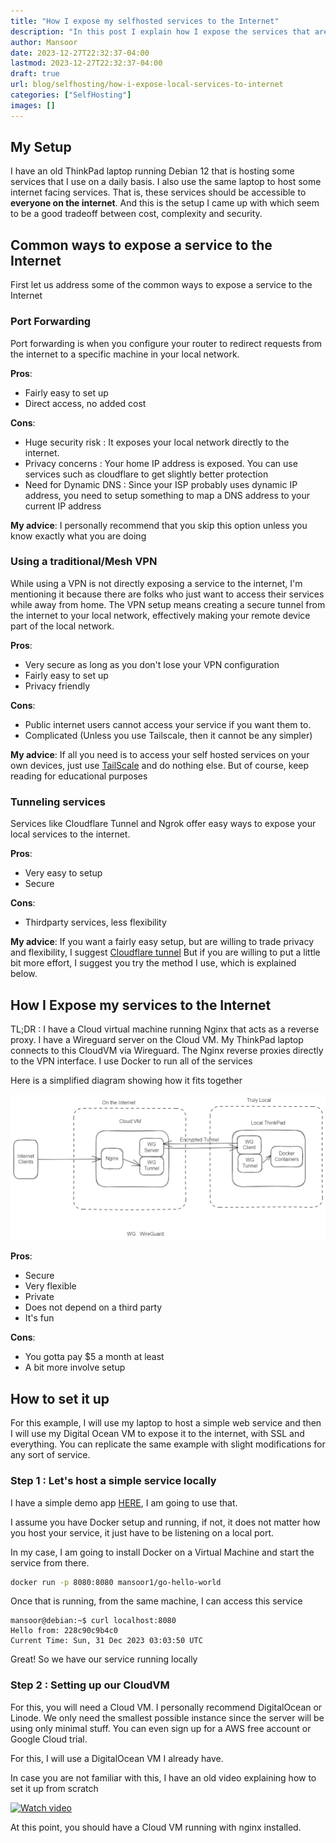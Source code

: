 ```yaml
---
title: "How I expose my selfhosted services to the Internet"
description: "In this post I explain how I expose the services that are hosted on my local network on a laptop to the Internet so that it is publicly accessible in a safe manner"
author: Mansoor
date: 2023-12-27T22:32:37-04:00
lastmod: 2023-12-27T22:32:37-04:00
draft: true
url: blog/selfhosting/how-i-expose-local-services-to-internet
categories: ["SelfHosting"]
images: []
---
```


## My Setup

I have an old ThinkPad laptop running Debian 12 that is hosting some services that I use
on a daily basis. I also use the same laptop to host some internet facing services. That is,
these services should be accessible to **everyone on the internet**. And this is the setup I came up with
which seem to be a good tradeoff between cost, complexity and security.

## Common ways to expose a service to the Internet

First let us address some of the common ways to expose a service to the Internet


### Port Forwarding

Port forwarding is when you configure your router to redirect requests from the internet to a specific machine in your local network.

**Pros**:
- Fairly easy to set up
- Direct access, no added cost

**Cons**:
- Huge security risk : It exposes your local network directly to the internet.
- Privacy concerns : Your home IP address is exposed. You can use services such as cloudflare to get slightly better protection
- Need for Dynamic DNS : Since your ISP probably uses dynamic IP address, you need to setup something to map a DNS address to your current IP address

**My advice**:
I personally recommend that you skip this option unless you know exactly what you are doing

### Using a traditional/Mesh VPN

While using a VPN is not directly exposing a service to the internet, I'm mentioning it because there are folks who just want to access their services while away from home. The VPN setup means creating a secure tunnel from the internet to your local network, effectively making your remote device part of the local network.

**Pros**:

- Very secure as long as you don't lose your VPN configuration
- Fairly easy to set up
- Privacy friendly

**Cons**:
- Public internet users cannot access your service if you want them to.
- Complicated (Unless you use Tailscale, then it cannot be any simpler)


**My advice**: If all you need is to access your self hosted services on your own devices, just use [TailScale](https://tailscale.com/) and do nothing else. But of course, keep reading for educational purposes

### Tunneling services

Services like Cloudflare Tunnel and Ngrok offer easy ways to expose your local services to the internet. 


**Pros**:
- Very easy to setup
- Secure

**Cons**:
- Thirdparty services, less flexibility


**My advice**: If you want a fairly easy setup, but are willing to trade privacy and flexibility, I suggest [Cloudflare tunnel](https://www.cloudflare.com/products/tunnel/)
But if you are willing to put a little bit  more effort, I suggest you try the method
I use, which is explained below.

## How I Expose my services to the Internet

TL;DR : I have a Cloud virtual machine running Nginx that acts as a reverse proxy. I have a Wireguard
server on the Cloud VM. My ThinkPad laptop connects to this CloudVM via Wireguard. The Nginx reverse
proxies directly to the VPN interface. I use Docker to run all of the services

Here is a simplified diagram showing how it fits together

![SelfHosting Setup Diagram](selfhosting-setup.png)

**Pros**:
- Secure
- Very flexible
- Private
- Does not depend on a third party
- It's fun

**Cons**:
- You gotta pay $5 a month at least
- A bit more involve setup

## How to set it up

For this example, I will use my laptop to host a simple web service and then I will
use my Digital Ocean VM to expose it to the internet, with SSL and everything.
You can replicate the same example with slight modifications for any sort of service.

### Step 1 : Let's host a simple service locally

I have a simple demo app [HERE](https://github.com/MansoorMajeed/go-hello-world), I am going to use that.

I assume you have Docker setup and running, if not, it does not matter how you host your service,
it just have to be listening on a local port.

In my case, I am going to install Docker on a Virtual Machine and start the service from there.

```bash
docker run -p 8080:8080 mansoor1/go-hello-world
```
Once that is running, from the same machine, I can access this service
```
mansoor@debian:~$ curl localhost:8080
Hello from: 228c90c9b4c0
Current Time: Sun, 31 Dec 2023 03:03:50 UTC
```

Great! So we have our service running locally

### Step 2 : Setting up our CloudVM

For this, you will need a Cloud VM. I personally recommend DigitalOcean or Linode.
We only need the smallest possible instance since the server will be using only
minimal stuff. You can even sign up for a AWS free account or Google Cloud trial.

For this, I will  use a DigitalOcean VM I already have.

In case you are not familiar with this, I have an old video explaining how to set it up from scratch

[![Watch video](https://img.youtube.com/vi/kDcn9npjoPs/0.jpg)](https://www.youtube.com/watch?v=kDcn9npjoPs&list=PLxYCgfC5WpnsAg5LddfjlidAHJNqRUN14&index=16)

At this point, you should have a Cloud VM running with nginx installed.

